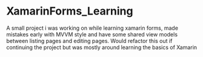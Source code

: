 # XamarinForms_Learning
 A small project i was working on while learning xamarin forms, made mistakes early with MVVM style and have some shared view models between listing pages and editing pages. Would refactor this out if continuing the project but was mostly around learning the basics of Xamarin
